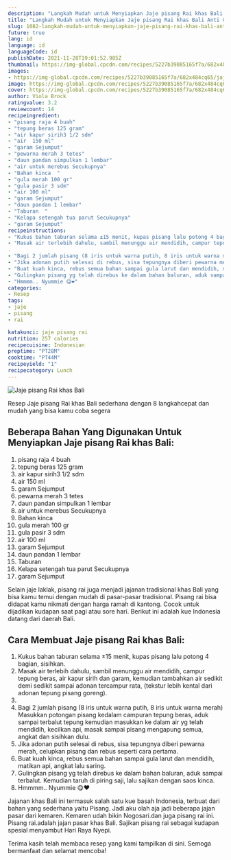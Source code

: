 ```yaml
---
description: "Langkah Mudah untuk Menyiapkan Jaje pisang Rai khas Bali Anti Gagal"
title: "Langkah Mudah untuk Menyiapkan Jaje pisang Rai khas Bali Anti Gagal"
slug: 1082-langkah-mudah-untuk-menyiapkan-jaje-pisang-rai-khas-bali-anti-gagal
future: true
lang: id
language: id
languageCode: id
publishDate: 2021-11-28T19:01:52.985Z 
thumbnail: https://img-global.cpcdn.com/recipes/5227b39085165f7a/682x484cq65/jaje-pisang-rai-khas-bali-foto-resep-utama.png
images:
- https://img-global.cpcdn.com/recipes/5227b39085165f7a/682x484cq65/jaje-pisang-rai-khas-bali-foto-resep-utama.png
image: https://img-global.cpcdn.com/recipes/5227b39085165f7a/682x484cq65/jaje-pisang-rai-khas-bali-foto-resep-utama.png
cover: https://img-global.cpcdn.com/recipes/5227b39085165f7a/682x484cq65/jaje-pisang-rai-khas-bali-foto-resep-utama.png
author: Viola Brock
ratingvalue: 3.2
reviewcount: 14
recipeingredient:
- "pisang raja 4 buah"
- "tepung beras 125 gram"
- "air kapur sirih3 1/2 sdm"
- "air  150 ml"
- "garam Sejumput"
- "pewarna merah 3 tetes"
- "daun pandan simpulkan 1 lembar"
- "air untuk merebus Secukupnya"
- "Bahan kinca  "
- "gula merah 100 gr"
- "gula pasir 3 sdm"
- "air 100 ml"
- "garam Sejumput"
- "daun pandan 1 lembar"
- "Taburan  "
- "Kelapa setengah tua parut Secukupnya"
- "garam Sejumput"
recipeinstructions:
- "Kukus bahan taburan selama ±15 menit, kupas pisang lalu potong 4 bagian, sisihkan."
- "Masak air terlebih dahulu, sambil menunggu air mendidih, campur tepung beras, air kapur sirih dan garam, kemudian tambahkan air sedikit demi sedikit sampai adonan tercampur rata, (tekstur lebih kental dari adonan tepung pisang goreng)."
. 
- "Bagi 2 jumlah pisang (8 iris untuk warna putih, 8 iris untuk warna merah) Masukkan potongan pisang kedalam campuran tepung beras, aduk sampai terbalut tepung kemudian masukkan ke dalam air yg telah mendidih, kecilkan api, masak sampai pisang mengapung semua, angkat dan sisihkan dulu."
- "Jika adonan putih selesai di rebus, sisa tepungnya diberi pewarna merah, celupkan pisang dan rebus seperti cara pertama."
- "Buat kuah kinca, rebus semua bahan sampai gula larut dan mendidih, matikan api, angkat lalu saring."
- "Gulingkan pisang yg telah direbus ke dalam bahan baluran, aduk sampai terbalut. Kemudian taruh di piring saji, lalu sajikan dengan saos kinca."
- "Hmmmm.. Nyummie 😋❤"
categories:
- Resep
tags:
- jaje
- pisang
- rai

katakunci: jaje pisang rai 
nutrition: 257 calories
recipecuisine: Indonesian
preptime: "PT28M"
cooktime: "PT44M"
recipeyield: "1"
recipecategory: Lunch
---
```



![Jaje pisang Rai khas Bali](https://img-global.cpcdn.com/recipes/5227b39085165f7a/682x484cq65/jaje-pisang-rai-khas-bali-foto-resep-utama.png)

Resep Jaje pisang Rai khas Bali  sederhana dengan 8 langkahcepat dan mudah yang bisa kamu coba segera

<!--inarticleads1-->

## Beberapa Bahan Yang Digunakan Untuk Menyiapkan Jaje pisang Rai khas Bali:

1. pisang raja 4 buah
1. tepung beras 125 gram
1. air kapur sirih3 1/2 sdm
1. air  150 ml
1. garam Sejumput
1. pewarna merah 3 tetes
1. daun pandan simpulkan 1 lembar
1. air untuk merebus Secukupnya
1. Bahan kinca  
1. gula merah 100 gr
1. gula pasir 3 sdm
1. air 100 ml
1. garam Sejumput
1. daun pandan 1 lembar
1. Taburan  
1. Kelapa setengah tua parut Secukupnya
1. garam Sejumput

Selain jaje laklak, pisang rai juga menjadi jajanan tradisional khas Bali yang bisa kamu temui dengan mudah di pasar-pasar tradisional. Pisang rai bisa didapat kamu nikmati dengan harga ramah di kantong. Cocok untuk dijadikan kudapan saat pagi atau sore hari. Berikut ini adalah kue Indonesia datang dari daerah Bali. 

<!--inarticleads2-->

## Cara Membuat Jaje pisang Rai khas Bali:

1. Kukus bahan taburan selama ±15 menit, kupas pisang lalu potong 4 bagian, sisihkan.
1. Masak air terlebih dahulu, sambil menunggu air mendidih, campur tepung beras, air kapur sirih dan garam, kemudian tambahkan air sedikit demi sedikit sampai adonan tercampur rata, (tekstur lebih kental dari adonan tepung pisang goreng).
1. 
1. Bagi 2 jumlah pisang (8 iris untuk warna putih, 8 iris untuk warna merah) Masukkan potongan pisang kedalam campuran tepung beras, aduk sampai terbalut tepung kemudian masukkan ke dalam air yg telah mendidih, kecilkan api, masak sampai pisang mengapung semua, angkat dan sisihkan dulu.
1. Jika adonan putih selesai di rebus, sisa tepungnya diberi pewarna merah, celupkan pisang dan rebus seperti cara pertama.
1. Buat kuah kinca, rebus semua bahan sampai gula larut dan mendidih, matikan api, angkat lalu saring.
1. Gulingkan pisang yg telah direbus ke dalam bahan baluran, aduk sampai terbalut. Kemudian taruh di piring saji, lalu sajikan dengan saos kinca.
1. Hmmmm.. Nyummie 😋❤


Jajanan khas Bali ini termasuk salah satu kue basah Indonesia, terbuat dari bahan yang sederhana yaitu Pisang. Jadi.aku olah aja jadi beberapa jajan pasar dari kemaren. Kemaren udah bikin Nogosari.dan juga pisang rai ini. Pisang rai.adalah jajan pasar khas Bali. Sajikan pisang rai sebagai kudapan spesial menyambut Hari Raya Nyepi. 

Terima kasih telah membaca resep yang kami tampilkan di sini. Semoga bermanfaat dan selamat mencoba!

